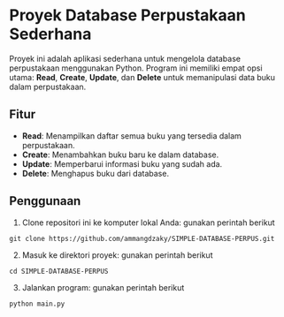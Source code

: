 # Proyek Database Perpustakaan Sederhana

Proyek ini adalah aplikasi sederhana untuk mengelola database perpustakaan menggunakan Python. Program ini memiliki empat opsi utama: **Read**, **Create**, **Update**, dan **Delete** untuk memanipulasi data buku dalam perpustakaan.

## Fitur

- **Read**: Menampilkan daftar semua buku yang tersedia dalam perpustakaan.
- **Create**: Menambahkan buku baru ke dalam database.
- **Update**: Memperbarui informasi buku yang sudah ada.
- **Delete**: Menghapus buku dari database.

## Penggunaan

1. Clone repositori ini ke komputer lokal Anda:
   gunakan perintah berikut

```
git clone https://github.com/ammangdzaky/SIMPLE-DATABASE-PERPUS.git
```

2. Masuk ke direktori proyek:
   gunakan perintah berikut

```
cd SIMPLE-DATABASE-PERPUS
```

3. Jalankan program:
   gunakan perintah berikut

```
python main.py
```
